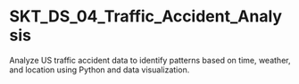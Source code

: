 # SKT_DS_04_Traffic_Accident_Analysis
Analyze US traffic accident data to identify patterns based on time, weather, and location using Python and data visualization.
